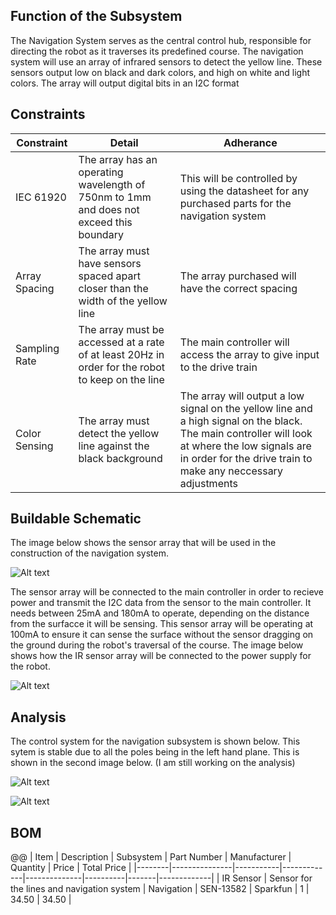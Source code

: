 ## Function of the Subsystem

The Navigation System serves as the central control hub, responsible for directing the robot as it traverses its predefined course.
The navigation system will use an array of infrared sensors to detect the yellow line. These sensors output low on black and dark colors, and high on white and light colors. The array will output digital bits in an I2C format

## Constraints

| Constraint | Detail | Adherance |
|------------|--------|-----------|
| IEC 61920 | The array has an operating wavelength of 750nm to 1mm and does not exceed this boundary | This will be controlled by using the datasheet for any purchased parts for the navigation system |
| Array Spacing | The array must have sensors spaced apart closer than the width of the yellow line | The array purchased will have the correct spacing |
| Sampling Rate | The array must be accessed at a rate of at least 20Hz in order for the robot to keep on the line | The main controller will access the array to give input to the drive train |
| Color Sensing | The array must detect the yellow line against the black background | The array will output a low signal on the yellow line and a high signal on the black. The main controller will look at where the low signals are in order for the drive train to make any neccessary adjustments |


## Buildable Schematic

The image below shows the sensor array that will be used in the construction of the navigation system. 

![Alt text](https://github.com/cebttu/CapstoneTeam1/blob/aConorOrr-signoff-Navigation/Documentation/Signoffs/NavSystem/Sensor%20Array.jpg)

The sensor array will be connected to the main controller in order to recieve power and transmit the I2C data from the sensor to the main controller. It needs between 25mA and 180mA to operate, depending on the distance from the surfacce it will be sensing. This sensor array will be operating at 100mA to ensure it can sense the surface without the sensor dragging on the ground during the robot's traversal of the course. The image below shows how the IR sensor array will be connected to the power supply for the robot.

![Alt text](https://github.com/cebttu/CapstoneTeam1/blob/aConorOrr-signoff-Navigation/Documentation/Signoffs/NavSystem/IR%20Power%20Connection.png)

## Analysis

The control system for the navigation subsystem is shown below. This sytem is stable due to all the poles being in the left hand plane. This is shown in the second image below. (I am still working on the analysis)

![Alt text](https://github.com/cebttu/CapstoneTeam1/blob/aConorOrr-signoff-Navigation/Documentation/Signoffs/NavSystem/IR%20Control%20Block%202.png)

![Alt text]()

## BOM

@@
|  Item  |  Description  | Subsystem | Part Number | Manufacturer | Quantity | Price | Total Price |
|--------|---------------|-----------|-------------|--------------|----------|-------|-------------|
| IR Sensor | Sensor for the lines and navigation system | Navigation | SEN-13582 | Sparkfun | 1 | 34.50 | 34.50 |
